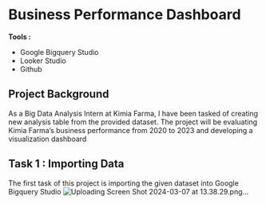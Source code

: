 # Business Performance Dashboard
**Tools :**
- Google Bigquery Studio
- Looker Studio
- Github

## Project Background
As a Big Data Analysis Intern at Kimia Farma, I have been tasked of creating new analysis table from the provided dataset. The project will be evaluating Kimia Farma’s business performance  from 2020 to 2023 and developing a visualization dashboard 

## Task 1 : Importing Data
The first task of this project is importing the given dataset into Google Bigquery Studio
![Uploading Screen Shot 2024-03-07 at 13.38.29.png…]()
